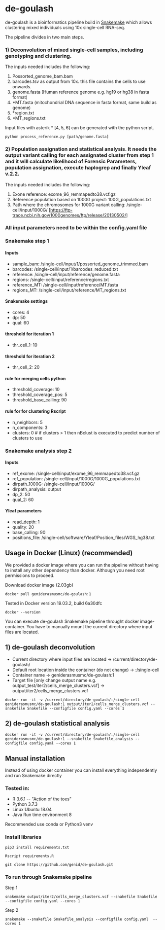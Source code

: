 # de-goulash

de-goulash is a bioinformatics pipeline build in [Snakemake](https://snakemake.readthedocs.io/en/stable/) which allows clustering mixed individuals using 10x single-cell RNA-seq.

The pipeline divides in two main steps. 

### 1) Deconvolution of mixed single-cell samples, including genotyping and clustering. 
The inputs needed includes the following: 
1. Possorted_genome_bam.bam
2. barcodes.tsv as output from 10x. this file contains the cells to use onwards.
3. genome.fasta (Human reference genome e.g. hg19 or hg38 in fasta format)
4. *MT.fasta (mitochondrial DNA sequence in fasta format, same build as genome)
5. *region.txt
6. *MT_regions.txt 

Input files with asterik * [4, 5, 6] can be generated with the python script. 
```
python process_reference.py [path/genome.fasta] 
```

### 2) Population assignation and statistical analysis. It needs the output variant calling for each assignated cluster from step 1 and it will calculate likelihood of Forensic Parameters, population assignation, execute haplogrep and finally Yleaf v.2.2. 
The inputs needed includes the following: 
1. Exone reference: exome_96_remmapedto38.vcf.gz
2. Reference population based on 1000G project: 100G_populations.txt
3. Path where the chromosomes for 1000G variant calling: /single-cell/input/1000G/ [https://ftp-trace.ncbi.nih.gov/1000genomes/ftp/release/20130502/]

### All input parameters need to be within the config.yaml file
### Snakemake step 1
#### Inputs
* sample_bam: /single-cell/input/1/possorted_genome_trimmed.bam
* barcodes: /single-cell/input/1/barcodes_reduced.txt
* reference: /single-cell/input/reference/genome.fasta
* regions: /single-cell/input/reference/regions.txt
* reference_MT: /single-cell/input/reference/MT.fasta
* regions_MT: /single-cell/input/reference/MT_regions.txt
#### Snakemake settings
* cores: 4
* dp: 50
* qual: 60
#### threshold for iteration 1
* thr_cell_1: 10
#### threshold for iteration 2
* thr_cell_2: 20
#### rule for merging cells python
* threshold_coverage: 10
* threshold_coverage_pos: 5
* threshold_base_calling: 90
#### rule for for clustering Rscript
* n_neighbors: 5
* n_components: 3
* clusters: 0 # if clusters > 1 then nBclust is executed to predict number of clusters to use
### Snakemake analysis step 2
#### Inputs
* ref_exome: /single-cell/input/exome_96_remmapedto38.vcf.gz
* ref_population: /single-cell/input/1000G/1000G_populations.txt
* dirpath_1000G: /single-cell/input/1000G/
* dirpath_analysis: output
* dp_2: 50
* qual_2: 60
#### Yleaf parameters
* read_depth: 1
* quality: 20
* base_calling: 90
* positions_file: /single-cell/software/Yleaf/Position_files/WGS_hg38.txt

## Usage in Docker (Linux) (recommended) 

We provided a docker image where you can run the pipeline without having to install any other dependency than docker. Although you need root permissions to proceed. 

Download docker image (2.03gb)
```
docker pull geniderasmusmc/de-goulash:1
```
Tested in Docker version 19.03.2, build 6a30dfc
```
docker --version
```

You can execute de-goulash Snakemake pipeline throught docker image-container. You have to manually mount the current directory where input files are located. 

## 1) de-goulash deconvolution

* Current directory where input files are located -> /current/directory/de-goulash/ 
* Default root location inside the container (do not change) -> :/single-cell 
* Container name -> geniderasmusmc/de-goulash:1
* Target file [only change output name e.g. output_test/iter2/cells_merge_clusters.vcf] -> output/iter2/cells_merge_clusters.vcf

```
docker run -it -v /current/directory/de-goulash/:/single-cell geniderasmusmc/de-goulash:1 output/iter2/cells_merge_clusters.vcf --snakefile Snakefile --configfile config.yaml --cores 1
```

## 2) de-goulash statistical analysis


```
docker run -it -v /current/directory/de-goulash/:/single-cell geniderasmusmc/de-goulash:1 --snakefile Snakefile_analysis --configfile config.yaml --cores 1
```

## Manual installation

Instead of using docker container you can install everything independently and run Snakemake directly

### Tested in:
* R 3.6.1 -- "Action of the toes"
* Python 3.7.3
* Linux Ubuntu 18.04
* Java Run time environment 8

Recommended use conda or Python3 venv 

### Install libraries
```
pip3 install requirements.txt
```
```
Rscript requirements.R
```
```
git clone https://github.com/genid/de-goulash.git
```


### To run through Snakemake pipeline

Step 1
```
snakemake output/iter2/cells_merge_clusters.vcf --snakefile Snakefile --configfile config.yaml --cores 1
```
Step 2
```
snakemake --snakefile Snakefile_analysis --configfile config.yaml  --cores 1
```
